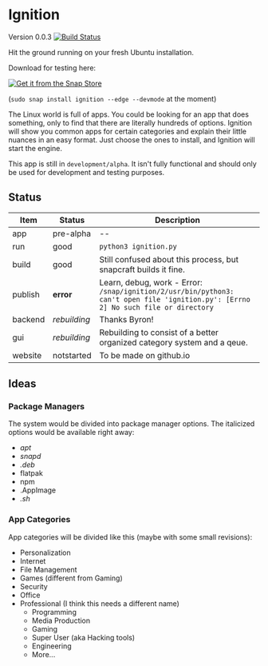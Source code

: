 # Ignition
Version 0.0.3 [![Build Status](https://travis-ci.org/Spiffily/ignition.svg?branch=master)](https://travis-ci.org/Spiffily/ignition)

Hit the ground running on your fresh Ubuntu installation.

Download for testing here:

<a href="https://snapcraft.io/ignition">
<img alt="Get it from the Snap Store" src="https://snapcraft.io/static/images/badges/en/snap-store-black.svg" />
</a>

(`sudo snap install ignition --edge --devmode` at the moment)

The Linux world is full of apps. You could be looking for an app that does something, only to find that there are literally hundreds of options. Ignition will show you common apps for certain categories and explain their little nuances in an easy format. Just choose the ones to install, and Ignition will start the engine.

  This app is still in `development/alpha`. It isn't fully functional and should only be used for development and testing purposes.

  ## Status

| Item    | Status     | Description |
| ------- | ---------- | ---------- |
| app     | pre-alpha  | -- |
| run     | good       | `python3 ignition.py` |
| build   | good       | Still confused about this process, but snapcraft builds it fine. |
| publish | **error**  | Learn, debug, work - Error: `/snap/ignition/2/usr/bin/python3: can't open file 'ignition.py': [Errno 2] No such file or directory` |
| backend | *rebuilding* | Thanks Byron! |
| gui     | *rebuilding* | Rebuilding to consist of a better organized category system and a qeue. |
| website | notstarted | To be made on github.io |


## Ideas

### Package Managers
The system would be divided into package manager options. The italicized options would be available right away:
- _apt_
- _snapd_
- _.deb_
- flatpak
- npm
- .AppImage
- _.sh_

### App Categories
App categories will be divided like this (maybe with some small revisions):
- Personalization
- Internet
- File Management
- Games (different from Gaming)
- Security
- Office
- Professional (I think this needs a different name)
  - Programming
  - Media Production
  - Gaming
  - Super User (aka Hacking tools)
  - Engineering
  - More...
